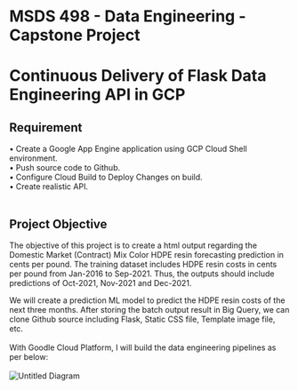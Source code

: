# MSDS 498 - Data Engineering - Capstone Project
# Continuous Delivery of Flask Data Engineering API in GCP
## Requirement
•	Create a Google App Engine application using GCP Cloud Shell environment.<br />
•	Push source code to Github.<br />
•	Configure Cloud Build to Deploy Changes on build.<br />
•	Create realistic API.<br />
<br />
## Project Objective
The objective of this project is to create a html output regarding the Domestic Market (Contract) Mix Color HDPE resin forecasting prediction in cents per pound. The training dataset includes HDPE resin costs in cents per pound from Jan-2016 to Sep-2021. Thus, the outputs should include predictions of Oct-2021, Nov-2021 and Dec-2021. 

We will create a prediction ML model to predict the HDPE resin costs of the next three months. After storing the batch output result in Big Query, we can clone Github source including Flask, Static CSS file, Template image file, etc.  
<br />
With Goodle Cloud Platform, I will build the data engineering pipelines as per below: 
<br />
<br />
![Untitled Diagram](https://user-images.githubusercontent.com/77555224/143790709-f46a9f01-3350-49a6-a8f4-6181ebc6da38.jpg)
